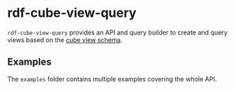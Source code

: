 # rdf-cube-view-query

`rdf-cube-view-query` provides an API and query builder to create and query views based on the [cube view schema](https://github.com/zazuko/rdf-cube-view-schema).

## Examples

The `examples` folder contains multiple examples covering the whole API. 
